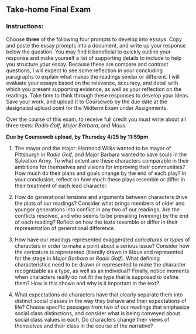 ## Take-home Final Exam

### Instructions: 
Choose **three** of the following four prompts to develop into essays. Copy and paste the essay prompts into a document, and write up your response below the question. You may find it beneficial to quickly outline your response and make yourself a list of supporting details to include to help you structure your essay. Because these are compare and contrast questions, I will expect to see some reflection in your concluding paragraphs to explain what makes the readings similar or different. I will evaluate your essays based on the relevance, accuracy, and detail with which you present supporting evidence, as well as your reflection on the readings. Take time to think through these responses to develop your ideas. Save your work, and upload it to Courseweb by the due date at the designated upload point for the Midterm Exam under Assignments.

Over the course of this exam, to receive full credit you must write about all three texts: *Radio Golf*, *Major Barbara*, and *Maus*. 

**Due by Courseweb upload, by Thursday 4/25 by 11:59pm**

1. The mayor and the major: Harmond Wilks wanted to be mayor of Pittsburgh in *Radio Golf*, and Major Barbara wanted to save souls in the Salvation Army. To what extent are these characters comparable in their ambitions for themselves and visions for improving their communities? How much do their plans and goals change by the end of each play? In your conclusion, reflect on how much these plays resemble or differ in their treatment of each lead character.

1. How do generational tensions and arguments between characters drive the plots of our readings? Consider what brings members of older and younger generations into conflict in any two of our readings. Are the conflicts resolved, and who seems to be prevailing (winning) by the end of each reading? Reflect on how the texts resemble or differ in their representation of generational difference.

1. How have our readings represented exaggerated *caricatures* or *types* of characters in order to make a point about a serious issue? Consider how the caricature is represented (literally drawn in *Maus* and represented for the stage in *Major Barbara* or *Radio Golf*). What defining characteristics need to be drawn or represented to make the character recognizable as a type, as well as an individual? Finally, notice moments when characters really do not fit the type that is supposed to define them? How is this shown and why is it important in the text? 

1. What expectations do characters have that clearly separate them into distinct social classes in the way they behave and their expectations of life? Choose specific passages from two of our readings that emphasize social class distinctions, and consider what is being conveyed about social class values in each. Do characters change their views of themselves and their class in the course of the narrative? 
 

